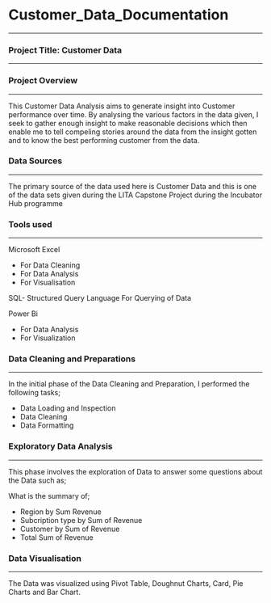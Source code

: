 # Customer_Data_Documentation
---
### Project Title: Customer Data
---
### Project Overview
---
This Customer Data Analysis aims to generate insight into Customer performance over time. By
analysing the various factors in the data given, I seek to gather enough insight to make reasonable
decisions which then enable me to tell compeling stories around the data from the insight gotten and 
to know the best performing customer from the data.

### Data Sources
---
The primary source of the data used here is Customer Data and this is one of the data sets given
during the LITA Capstone Project during the Incubator Hub programme

### Tools used
---
Microsoft Excel
- For Data Cleaning
- For Data Analysis
- For Visualisation
  
SQL- Structured Query Language For Querying of Data

Power Bi
- For Data Analysis
- For Visualization

### Data Cleaning and Preparations
---
In the initial phase of the Data Cleaning and Preparation, I performed the following tasks;
- Data Loading and Inspection
- Data Cleaning
- Data Formatting

### Exploratory Data Analysis
---
This phase involves the exploration of Data to answer some questions about the Data such as;

 What is the summary of;
 - Region by Sum Revenue
 - Subcription type by Sum of Revenue
 - Customer by Sum of Revenue
 - Total Sum of Revenue

### Data Visualisation
---
The Data was visualized using Pivot Table, Doughnut Charts, Card, Pie Charts and Bar Chart.



